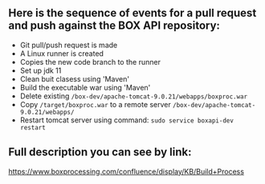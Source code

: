 ## Here is the sequence of events for a pull request and push against the BOX API repository:

 * Git pull/push request is made
 * A Linux runner is created
 * Copies the new code branch to the runner
 * Set up jdk 11
 * Clean buit clasess using 'Maven'
 * Build the executable war using 'Maven'
 * Delete existing `/box-dev/apache-tomcat-9.0.21/webapps/boxproc.war`
 * Copy `/target/boxproc.war` to a remote server `/box-dev/apache-tomcat-9.0.21/webapps/`
 * Restart tomcat server using command: `sudo service boxapi-dev restart`
 
 ## Full description you can see by link:
https://www.boxprocessing.com/confluence/display/KB/Build+Process
